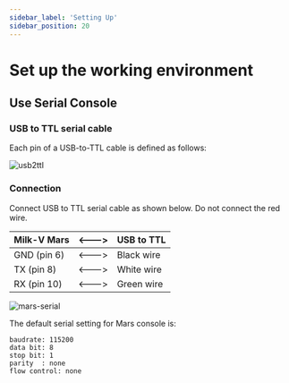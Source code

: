 ```yaml
---
sidebar_label: 'Setting Up'
sidebar_position: 20
---
```


# Set up the working environment

## Use Serial Console

### USB to TTL serial cable

Each pin of a USB-to-TTL cable is defined as follows:

![usb2ttl](/docs/mars/usb2ttl.png)

### Connection

Connect USB to TTL serial cable as shown below. Do not connect the red wire.

| Milk-V Mars  | <---> | USB to TTL |
| ------------ | ----- | ---------- |
| GND (pin 6)  | <---> | Black wire |
| TX  (pin 8)  | <---> | White wire |
| RX  (pin 10) | <---> | Green wire |

![mars-serial](/docs/mars/mars-serial.jpg)

The default serial setting for Mars console is:

```
baudrate: 115200
data bit: 8
stop bit: 1
parity  : none
flow control: none
```
